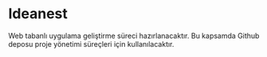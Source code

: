# Ideanest
Web tabanlı uygulama geliştirme süreci hazırlanacaktır. Bu kapsamda Github deposu proje yönetimi süreçleri için kullanılacaktır.
